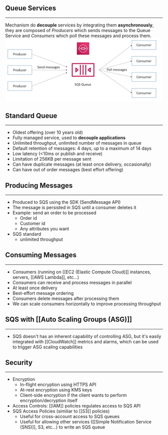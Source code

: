 ## Queue Services
---
Mechanism do __decouple__ services by integrating them __asynchronously__, they are composed of _Producers_ which sends messages to the Queue Service and _Consumers_ which poll these messages and process them.
![queue_service.png](./Images/queue_service.png)

## Standard Queue
---
- Oldest offering (over 10 years old)
- Fully managed service, used to __decouple applications__
- Unlimited throughput, unlimited number of messages in queue
- Default retention of messages: 4 days, up to a maximum of 14 days
- Low latency (<10ms or publish and receive)
- Limitation of 256KB per message sent
- Can have duplicate messages (at least once delivery, occasionally)
- Can have out of order messages (best effort offering)

## Producing Messages
---
- Produced to SQS using the SDK (SendMessage API)
- The message is persisted in SQS until a consumer deletes it
- Example: send an order to be processed
	- Order id
	- Customer id
	- Any attributes you want
- SQS standard
	- unlimited throughput

## Consuming Messages
---
- Consumers (running on [[EC2 (Elastic Compute Cloud)]] instances, servers, [[AWS Lambda]], etc...)
- Consumers can receive and process messages in parallel
- At least once delivery
- Best-effort message ordering
- Consumers delete messages after processing them
- We can scale consumers horizontally to improve processing throughput

## SQS with [[Auto Scaling Groups (ASG)]]
---
- SQS doesn't has an inherent capability of controlling ASG, but it's easily integrated with [[CloudWatch]] metrics and alarms, which can be used to trigger ASG scaling capabilities

## Security
---
- Encryption
	- In-flight encryption using HTTPS API
	- At-rest encryption using KMS keys
	- Client-side encryption if the client wants to perform encryption/decryption itself
- Access Controls: [[IAM]] policies regulates access to SQS API
- SQS Access Policies (similiar to [[S3]] policies)
	- Useful for cross-account access to SQS queues
	- Useful for allowing other services ([[Simple Notification Service (SNS)]], S3, etc...) to write an SQS queue